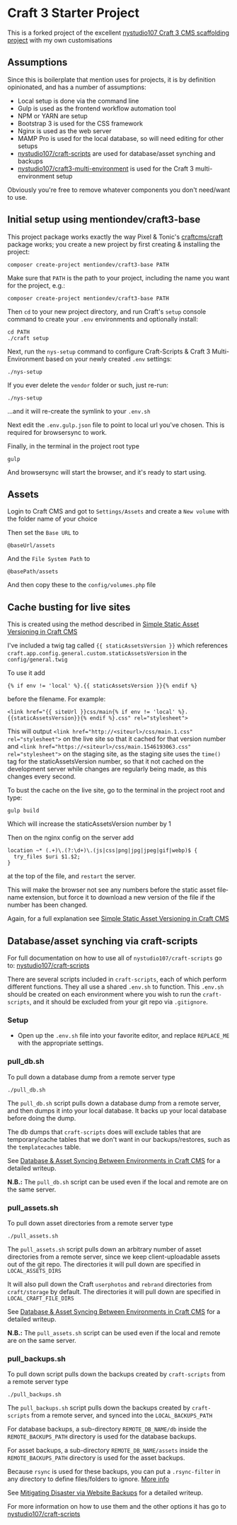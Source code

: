 # Craft 3 Starter Project

This is a forked project of the excellent [nystudio107 Craft 3 CMS scaffolding project](https://github.com/nystudio107/craft) with my own customisations


## Assumptions

Since this is boilerplate that mention uses for projects, it is by definition opinionated, and has a number of assumptions:

* Local setup is done via the command line
* Gulp is used as the frontend workflow automation tool
* NPM or YARN are setup
* Bootstrap 3 is used for the CSS framework
* Nginx is used as the web server
* MAMP Pro is used for the local database, so will need editing for other setups
* [nystudio107/craft-scripts](https://github.com/nystudio107/craft-scripts) are used for database/asset synching and backups
* [nystudio107/craft3-multi-environment](https://github.com/nystudio107/craft3-multi-environment) is used for the Craft 3 multi-environment setup

Obviously you're free to remove whatever components you don't need/want to use.


## Initial setup using mentiondev/craft3-base

This project package works exactly the way Pixel & Tonic's [craftcms/craft](https://github.com/craftcms/craft) package works; you create a new project by first creating & installing the project:

    composer create-project mentiondev/craft3-base PATH

Make sure that `PATH` is the path to your project, including the name you want for the project, e.g.:

    composer create-project mentiondev/craft3-base PATH

Then `cd` to your new project directory, and run Craft's `setup` console command to create your `.env` environments and optionally install:

    cd PATH
    ./craft setup

Next, run the `nys-setup` command to configure Craft-Scripts & Craft 3 Multi-Environment based on your newly created `.env` settings:

    ./nys-setup

If you ever delete the `vendor` folder or such, just re-run:

    ./nys-setup

...and it will re-create the symlink to your `.env.sh`

Next edit the `.env.gulp.json` file to point to local url you've chosen. This is required for browsersync to work.

Finally, in the terminal in the project root type

    gulp

And browsersync will start the browser, and it's ready to start using.


## Assets

Login to Craft CMS and got to `Settings/Assets` and create a `New volume` with the folder name of your choice

Then set the `Base URL` to

    @baseUrl/assets

And the `File System Path` to

    @basePath/assets

And then copy these to the `config/volumes.php` file


## Cache busting for live sites  

This is created using the method described in [Simple Static Asset Versioning in Craft CMS](https://nystudio107.com/blog/simple-static-asset-versioning)

I've included a twig tag called `{{ staticAssetsVersion }}` which references `craft.app.config.general.custom.staticAssetsVersion` in the `config/general.twig`

To use it add

    {% if env != 'local' %}.{{ staticAssetsVersion }}{% endif %}

before the filename. For example:

    <link href="{{ siteUrl }}css/main{% if env != 'local' %}.{{staticAssetsVersion}}{% endif %}.css" rel="stylesheet">

This will output `<link href="http://<siteurl>/css/main.1.css" rel="stylesheet">` on the live site so that it cached for that version number and `<link href="https://<siteurl>/css/main.1546193063.css" rel="stylesheet">` on the staging site, as the staging site uses the `time()` tag for the staticAssetsVersion number, so that it not cached on the development server while changes are regularly being made, as this changes every second.

To bust the cache on the live site, go to the terminal in the project root and type:

    gulp build

Which will increase the staticAssetsVersion number by 1

Then on the nginx config on the server add

    location ~* (.+)\.(?:\d+)\.(js|css|png|jpg|jpeg|gif|webp)$ {
      try_files $uri $1.$2;
    }

at the top of the file, and `restart` the server.

This will make the browser not see any num­bers before the sta­t­ic asset file­name exten­sion, but force it to download a new version of the file if the number has been changed.

Again, for a full explanation see [Simple Static Asset Versioning in Craft CMS](https://nystudio107.com/blog/simple-static-asset-versioning)


## Database/asset synching via craft-scripts

For full documentation on how to use all of `nystudio107/craft-scripts` go to: [nystudio107/craft-scripts](https://github.com/nystudio107/craft-scripts)

There are several scripts included in `craft-scripts`, each of which perform different functions. They all use a shared `.env.sh` to function. This `.env.sh` should be created on each environment where you wish to run the `craft-scripts`, and it should be excluded from your git repo via `.gitignore`.

### Setup
* Open up the `.env.sh` file into your favorite editor, and replace `REPLACE_ME` with the appropriate settings.

### pull_db.sh

To pull down a database dump from a remote server type

    ./pull_db.sh

The `pull_db.sh` script pulls down a database dump from a remote server, and then dumps it into your local database. It backs up your local database before doing the dump.

The db dumps that `craft-scripts` does will exclude tables that are temporary/cache tables that we don't want in our backups/restores, such as the `templatecaches` table.

See [Database & Asset Syncing Between Environments in Craft CMS](https://nystudio107.com/blog/database-asset-syncing-between-environments-in-craft-cms) for a detailed writeup.

**N.B.:** The `pull_db.sh` script can be used even if the local and remote are on the same server.

### pull_assets.sh

To pull down asset directories from a remote server type

    ./pull_assets.sh

The `pull_assets.sh` script pulls down an arbitrary number of asset directories from a remote server, since we keep client-uploadable assets out of the git repo. The directories it will pull down are specified in `LOCAL_ASSETS_DIRS`

It will also pull down the Craft `userphotos` and `rebrand` directories from `craft/storage` by default. The directories it will pull down are specified in `LOCAL_CRAFT_FILE_DIRS`

See [Database & Asset Syncing Between Environments in Craft CMS](https://nystudio107.com/blog/database-asset-syncing-between-environments-in-craft-cms) for a detailed writeup.

**N.B.:** The `pull_assets.sh` script can be used even if the local and remote are on the same server.

### pull_backups.sh

To pull down script pulls down the backups created by `craft-scripts` from a remote server type

    ./pull_backups.sh

The `pull_backups.sh` script pulls down the backups created by `craft-scripts` from a remote server, and synced into the `LOCAL_BACKUPS_PATH`

For database backups, a sub-directory `REMOTE_DB_NAME/db` inside the `REMOTE_BACKUPS_PATH` directory is used for the database backups.

For asset backups, a sub-directory `REMOTE_DB_NAME/assets` inside the `REMOTE_BACKUPS_PATH` directory is used for the asset backups.

Because `rsync` is used for these backups, you can put a `.rsync-filter` in any directory to define files/folders to ignore. [More info](http://serverfault.com/questions/414358/rsync-filter-file-rules-for-subpath)

See [Mitigating Disaster via Website Backups](https://nystudio107.com/blog/mitigating-disaster-via-website-backups) for a detailed writeup.

For more information on how to use them and the other options it has go to [nystudio107/craft-scripts](https://github.com/nystudio107/craft-scripts)
